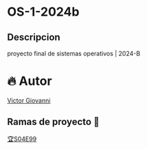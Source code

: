 <center><img scr="md/imagenes/banner_itgam.jpg" atl="banner_itgam">
</center>

# OS-1-2024b
## Descripcion
proyecto final de sistemas operativos | 2024-B

# 🔥 Autor 
[Victor Giovanni](https://github.com/Giovanni2202/OS-1-2024b.git)

## Ramas de proyecto 🌱 
[🏆S04E99](https://github.com/Giovanni2202/OS-1-2024b/tree/s04e99-processes-lab)
